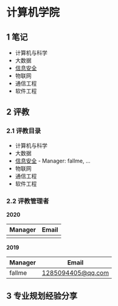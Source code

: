 # 计算机学院

## 1 笔记

- 计算机与科学
- 大数据
- [信息安全](./security/README.md)
- 物联网
- 通信工程
- 软件工程

## 2 评教

### 2.1 评教目录

- 计算机与科学
- 大数据
- [信息安全](../../evaluation/cse/security/README.md) - Manager: fallme, ...
- 物联网
- 通信工程
- 软件工程

### 2.2 评教管理者

**2020**

| Manager | Email |
| ------- | ----- |
|         |       |

**2019**

| Manager | Email             |
| ------- | ----------------- |
| fallme  | 1285094405@qq.com |

## 3 专业规划经验分享